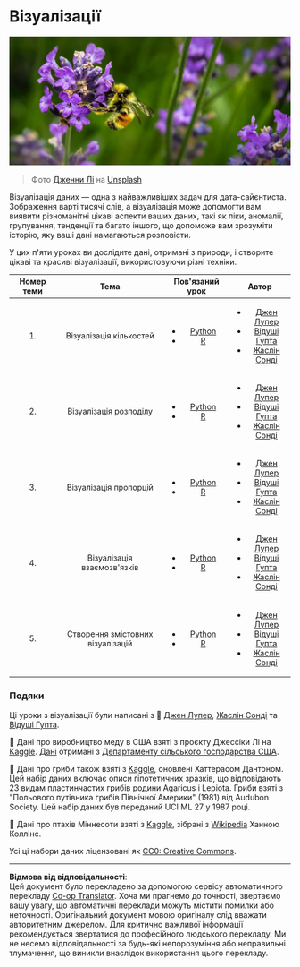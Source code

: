 <!--
CO_OP_TRANSLATOR_METADATA:
{
  "original_hash": "1441550a0d789796b2821e04f7f4cc94",
  "translation_date": "2025-08-30T18:39:17+00:00",
  "source_file": "3-Data-Visualization/README.md",
  "language_code": "uk"
}
-->
# Візуалізації

![бджола на квітці лаванди](../../../translated_images/bee.0aa1d91132b12e3a8994b9ca12816d05ce1642010d9b8be37f8d37365ba845cf.uk.jpg)
> Фото <a href="https://unsplash.com/@jenna2980?utm_source=unsplash&utm_medium=referral&utm_content=creditCopyText">Дженни Лі</a> на <a href="https://unsplash.com/s/photos/bees-in-a-meadow?utm_source=unsplash&utm_medium=referral&utm_content=creditCopyText">Unsplash</a>

Візуалізація даних — одна з найважливіших задач для дата-сайєнтиста. Зображення варті тисячі слів, а візуалізація може допомогти вам виявити різноманітні цікаві аспекти ваших даних, такі як піки, аномалії, групування, тенденції та багато іншого, що допоможе вам зрозуміти історію, яку ваші дані намагаються розповісти.

У цих п'яти уроках ви дослідите дані, отримані з природи, і створите цікаві та красиві візуалізації, використовуючи різні техніки.

| Номер теми | Тема | Пов'язаний урок | Автор |
| :-----------: | :--: | :-----------: | :----: |
| 1. | Візуалізація кількостей | <ul> <li> [Python](09-visualization-quantities/README.md)</li>  <li>[R](../../../3-Data-Visualization/R/09-visualization-quantities) </li> </ul>|<ul> <li> [Джен Лупер](https://twitter.com/jenlooper)</li><li> [Відуші Гупта](https://github.com/Vidushi-Gupta)</li> <li>[Жаслін Сонді](https://github.com/jasleen101010)</li></ul> |
| 2. | Візуалізація розподілу | <ul> <li> [Python](10-visualization-distributions/README.md)</li>  <li>[R](../../../3-Data-Visualization/R/10-visualization-distributions) </li> </ul>|<ul> <li> [Джен Лупер](https://twitter.com/jenlooper)</li><li> [Відуші Гупта](https://github.com/Vidushi-Gupta)</li> <li>[Жаслін Сонді](https://github.com/jasleen101010)</li></ul> |
| 3. | Візуалізація пропорцій | <ul> <li> [Python](11-visualization-proportions/README.md)</li>  <li>[R](../../../3-Data-Visualization) </li> </ul>|<ul> <li> [Джен Лупер](https://twitter.com/jenlooper)</li><li> [Відуші Гупта](https://github.com/Vidushi-Gupta)</li> <li>[Жаслін Сонді](https://github.com/jasleen101010)</li></ul> |
| 4. | Візуалізація взаємозв'язків | <ul> <li> [Python](12-visualization-relationships/README.md)</li>  <li>[R](../../../3-Data-Visualization) </li> </ul>|<ul> <li> [Джен Лупер](https://twitter.com/jenlooper)</li><li> [Відуші Гупта](https://github.com/Vidushi-Gupta)</li> <li>[Жаслін Сонді](https://github.com/jasleen101010)</li></ul> |
| 5. | Створення змістовних візуалізацій | <ul> <li> [Python](13-meaningful-visualizations/README.md)</li>  <li>[R](../../../3-Data-Visualization) </li> </ul>|<ul> <li> [Джен Лупер](https://twitter.com/jenlooper)</li><li> [Відуші Гупта](https://github.com/Vidushi-Gupta)</li> <li>[Жаслін Сонді](https://github.com/jasleen101010)</li></ul> |

### Подяки

Ці уроки з візуалізації були написані з 🌸 [Джен Лупер](https://twitter.com/jenlooper), [Жаслін Сонді](https://github.com/jasleen101010) та [Відуші Гупта](https://github.com/Vidushi-Gupta).

🍯 Дані про виробництво меду в США взяті з проєкту Джессіки Лі на [Kaggle](https://www.kaggle.com/jessicali9530/honey-production). [Дані](https://usda.library.cornell.edu/concern/publications/rn301137d) отримані з [Департаменту сільського господарства США](https://www.nass.usda.gov/About_NASS/index.php).

🍄 Дані про гриби також взяті з [Kaggle](https://www.kaggle.com/hatterasdunton/mushroom-classification-updated-dataset), оновлені Хаттерасом Дантоном. Цей набір даних включає описи гіпотетичних зразків, що відповідають 23 видам пластинчастих грибів родини Agaricus і Lepiota. Гриби взяті з "Польового путівника грибів Північної Америки" (1981) від Audubon Society. Цей набір даних був переданий UCI ML 27 у 1987 році.

🦆 Дані про птахів Міннесоти взяті з [Kaggle](https://www.kaggle.com/hannahcollins/minnesota-birds), зібрані з [Wikipedia](https://en.wikipedia.org/wiki/List_of_birds_of_Minnesota) Ханною Коллінс.

Усі ці набори даних ліцензовані як [CC0: Creative Commons](https://creativecommons.org/publicdomain/zero/1.0/).

---

**Відмова від відповідальності**:  
Цей документ було перекладено за допомогою сервісу автоматичного перекладу [Co-op Translator](https://github.com/Azure/co-op-translator). Хоча ми прагнемо до точності, звертаємо вашу увагу, що автоматичні переклади можуть містити помилки або неточності. Оригінальний документ мовою оригіналу слід вважати авторитетним джерелом. Для критично важливої інформації рекомендується звертатися до професійного людського перекладу. Ми не несемо відповідальності за будь-які непорозуміння або неправильні тлумачення, що виникли внаслідок використання цього перекладу.
